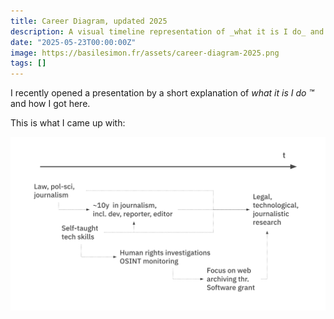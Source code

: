 ```yaml
---
title: Career Diagram, updated 2025
description: A visual timeline representation of _what it is I do_ and how I got here.
date: "2025-05-23T00:00:00Z"
image: https://basilesimon.fr/assets/career-diagram-2025.png
tags: []
---
```


I recently opened a presentation by a short explanation of _what it is I do ™️_ and how I got here.

This is what I came up with:

![](assets/career-diagram-2025.png)
